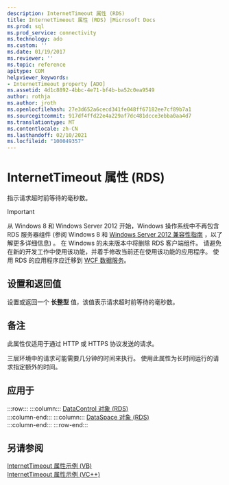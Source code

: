 ```yaml
---
description: InternetTimeout 属性 (RDS)
title: InternetTimeout 属性 (RDS) |Microsoft Docs
ms.prod: sql
ms.prod_service: connectivity
ms.technology: ado
ms.custom: ''
ms.date: 01/19/2017
ms.reviewer: ''
ms.topic: reference
apitype: COM
helpviewer_keywords:
- InternetTimeout property [ADO]
ms.assetid: 4d1c8892-4bbc-4e71-bf4b-ba52c0ea9549
author: rothja
ms.author: jroth
ms.openlocfilehash: 27e3d652a6cecd341fe048ff67182ee7cf89b7a1
ms.sourcegitcommit: 917df4ffd22e4a229af7dc481dcce3ebba0aa4d7
ms.translationtype: MT
ms.contentlocale: zh-CN
ms.lasthandoff: 02/10/2021
ms.locfileid: "100049357"
---
```

# <a name="internettimeout-property-rds"></a>InternetTimeout 属性 (RDS)
指示请求超时前等待的毫秒数。  
  
> [!IMPORTANT]
>  从 Windows 8 和 Windows Server 2012 开始，Windows 操作系统中不再包含 RDS 服务器组件 (参阅 Windows 8 和 [Windows Server 2012 兼容性指南](https://www.microsoft.com/download/details.aspx?id=27416) ，以了解更多详细信息) 。 在 Windows 的未来版本中将删除 RDS 客户端组件。 请避免在新的开发工作中使用该功能，并着手修改当前还在使用该功能的应用程序。 使用 RDS 的应用程序应迁移到 [WCF 数据服务](/dotnet/framework/wcf/)。  
  
## <a name="settings-and-return-values"></a>设置和返回值  
 设置或返回一个 **长整型** 值，该值表示请求超时前等待的毫秒数。  
  
## <a name="remarks"></a>备注  
 此属性仅适用于通过 HTTP 或 HTTPS 协议发送的请求。  
  
 三层环境中的请求可能需要几分钟的时间来执行。 使用此属性为长时间运行的请求指定额外的时间。  
  
## <a name="applies-to"></a>应用于  

:::row:::
    :::column:::
        [DataControl 对象 (RDS)](./datacontrol-object-rds.md)  
    :::column-end:::
    :::column:::
        [DataSpace 对象 (RDS)](./dataspace-object-rds.md)  
    :::column-end:::
:::row-end:::

## <a name="see-also"></a>另请参阅  
 [InternetTimeout 属性示例 (VB) ](./internettimeout-property-example-vb.md)   
 [InternetTimeout 属性示例 (VC++)](./internettimeout-property-example-vc.md)